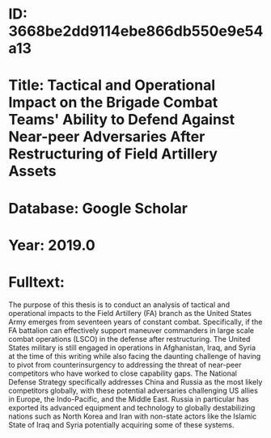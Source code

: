 # ID: 3668be2dd9114ebe866db550e9e54a13
# Title: Tactical and Operational Impact on the Brigade Combat Teams' Ability to Defend Against Near-peer Adversaries After Restructuring of Field Artillery Assets
# Database: Google Scholar
# Year: 2019.0
# Fulltext:
The purpose of this thesis is to conduct an analysis of tactical and operational impacts to the Field Artillery (FA) branch as the United States Army emerges from seventeen years of constant combat.
Specifically, if the FA battalion can effectively support maneuver commanders in large scale combat operations (LSCO) in the defense after restructuring.
The United States military is still engaged in operations in Afghanistan, Iraq, and Syria at the time of this writing while also facing the daunting challenge of having to pivot from counterinsurgency to addressing the threat of near-peer competitors who have worked to close capability gaps.
The National Defense Strategy specifically addresses China and Russia as the most likely competitors globally, with these potential adversaries challenging US allies in Europe, the Indo-Pacific, and the Middle East.
Russia in particular has exported its advanced equipment and technology to globally destabilizing nations such as North Korea and Iran with non-state actors like the Islamic State of Iraq and Syria potentially acquiring some of these systems.